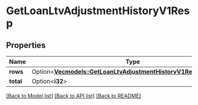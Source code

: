 # GetLoanLtvAdjustmentHistoryV1Resp

## Properties

Name | Type | Description | Notes
------------ | ------------- | ------------- | -------------
**rows** | Option<[**Vec<models::GetLoanLtvAdjustmentHistoryV1RespRowsInner>**](GetLoanLtvAdjustmentHistoryV1Resp_rows_inner.md)> |  | [optional]
**total** | Option<**i32**> |  | [optional]

[[Back to Model list]](../README.md#documentation-for-models) [[Back to API list]](../README.md#documentation-for-api-endpoints) [[Back to README]](../README.md)


